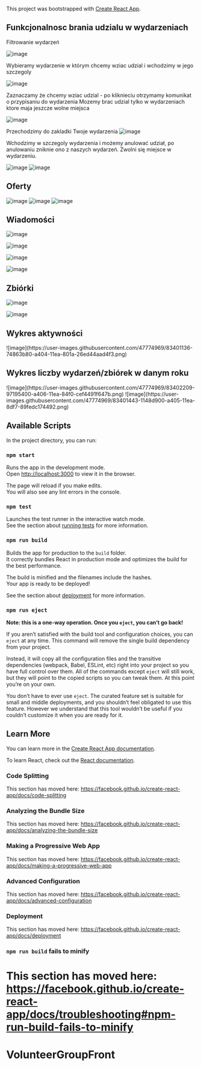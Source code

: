 
This project was bootstrapped with [Create React App](https://github.com/facebook/create-react-app).

## Funkcjonalnosc brania udzialu w wydarzeniach

Filtrowanie wydarzeń 

![image](https://user-images.githubusercontent.com/47774969/80964454-326fd700-8e11-11ea-9e7a-342b81e8a26c.png)



Wybieramy wydarzenie w którym chcemy wziac udzial i wchodzimy w jego szczegoly

![image](https://user-images.githubusercontent.com/47774969/80373736-d1d31e00-8895-11ea-9d40-992bda8daa92.png)

Zaznaczamy że chcemy wziac udzial - po kliknieciu otrzymamy komunikat o przypisaniu do wydarzenia 
Mozemy brac udzial tylko w wydarzeniach ktore maja jeszcze wolne miejsca

![image](https://user-images.githubusercontent.com/47774969/80964700-a1e5c680-8e11-11ea-83f2-60616bc6011d.png)

 Przechodzimy do zakladki Twoje wydarzenia
 ![image](https://user-images.githubusercontent.com/47774969/80964797-c80b6680-8e11-11ea-8a6d-94505f32e330.png)
 
 Wchodzimy w szczegoly wydarzenia i możemy anulować udział, po anulowaniu zniknie ono z naszych wydarzeń. Zwolni się miejsce w wydarzeniu.
 
 ![image](https://user-images.githubusercontent.com/47774969/80964867-e07b8100-8e11-11ea-8c0d-a70e1d26db2f.png)
![image](https://user-images.githubusercontent.com/47774969/80964978-10c31f80-8e12-11ea-843a-9e46da5f3384.png)

<h2>Oferty</h2>

![image](https://user-images.githubusercontent.com/47774969/81575048-dbd14280-93a6-11ea-9bf2-13c66c60480b.png)
![image](https://user-images.githubusercontent.com/47774969/81575099-ec81b880-93a6-11ea-9d84-fe779da36c26.png)
![image](https://user-images.githubusercontent.com/47774969/81575134-f7d4e400-93a6-11ea-8f4f-098eb1fda872.png)

<h2>Wiadomości</h2>

![image](https://user-images.githubusercontent.com/47774969/82213995-581ed500-9915-11ea-8159-b4e3178cb37d.png)

![image](https://user-images.githubusercontent.com/47774969/82214031-6d93ff00-9915-11ea-8f4e-c136466f4c92.png)

![image](https://user-images.githubusercontent.com/47774969/82214078-81d7fc00-9915-11ea-9b3d-3e887915cade.png)

![image](https://user-images.githubusercontent.com/47774969/82214117-961bf900-9915-11ea-9432-79cd748dcb87.png)

<h2>Zbiórki</h2>

![image](https://user-images.githubusercontent.com/47774969/82821380-4ce32080-9ea4-11ea-9457-503d7fb33c7d.png)

![image](https://user-images.githubusercontent.com/47774969/82821411-5cfb0000-9ea4-11ea-98c0-302946b79bdb.png)

<h2>Wykres aktywności</h2>
![image](https://user-images.githubusercontent.com/47774969/83401136-74863b80-a404-11ea-801a-26ed44aad4f3.png)

<h2>Wykres liczby wydarzeń/zbiórek w danym roku</h2>
![image](https://user-images.githubusercontent.com/47774969/83402209-97195400-a406-11ea-84f0-cef4491f647b.png)
![image](https://user-images.githubusercontent.com/47774969/83401443-1148d900-a405-11ea-8df7-89fedc174492.png)

 



 


## Available Scripts

In the project directory, you can run:

### `npm start`

Runs the app in the development mode.<br />
Open [http://localhost:3000](http://localhost:3000) to view it in the browser.

The page will reload if you make edits.<br />
You will also see any lint errors in the console.

### `npm test`

Launches the test runner in the interactive watch mode.<br />
See the section about [running tests](https://facebook.github.io/create-react-app/docs/running-tests) for more information.

### `npm run build`

Builds the app for production to the `build` folder.<br />
It correctly bundles React in production mode and optimizes the build for the best performance.

The build is minified and the filenames include the hashes.<br />
Your app is ready to be deployed!

See the section about [deployment](https://facebook.github.io/create-react-app/docs/deployment) for more information.

### `npm run eject`

**Note: this is a one-way operation. Once you `eject`, you can’t go back!**

If you aren’t satisfied with the build tool and configuration choices, you can `eject` at any time. This command will remove the single build dependency from your project.

Instead, it will copy all the configuration files and the transitive dependencies (webpack, Babel, ESLint, etc) right into your project so you have full control over them. All of the commands except `eject` will still work, but they will point to the copied scripts so you can tweak them. At this point you’re on your own.

You don’t have to ever use `eject`. The curated feature set is suitable for small and middle deployments, and you shouldn’t feel obligated to use this feature. However we understand that this tool wouldn’t be useful if you couldn’t customize it when you are ready for it.

## Learn More

You can learn more in the [Create React App documentation](https://facebook.github.io/create-react-app/docs/getting-started).

To learn React, check out the [React documentation](https://reactjs.org/).

### Code Splitting

This section has moved here: https://facebook.github.io/create-react-app/docs/code-splitting

### Analyzing the Bundle Size

This section has moved here: https://facebook.github.io/create-react-app/docs/analyzing-the-bundle-size

### Making a Progressive Web App

This section has moved here: https://facebook.github.io/create-react-app/docs/making-a-progressive-web-app

### Advanced Configuration

This section has moved here: https://facebook.github.io/create-react-app/docs/advanced-configuration

### Deployment

This section has moved here: https://facebook.github.io/create-react-app/docs/deployment

### `npm run build` fails to minify

This section has moved here: https://facebook.github.io/create-react-app/docs/troubleshooting#npm-run-build-fails-to-minify
=======
# VolunteerGroupFront

